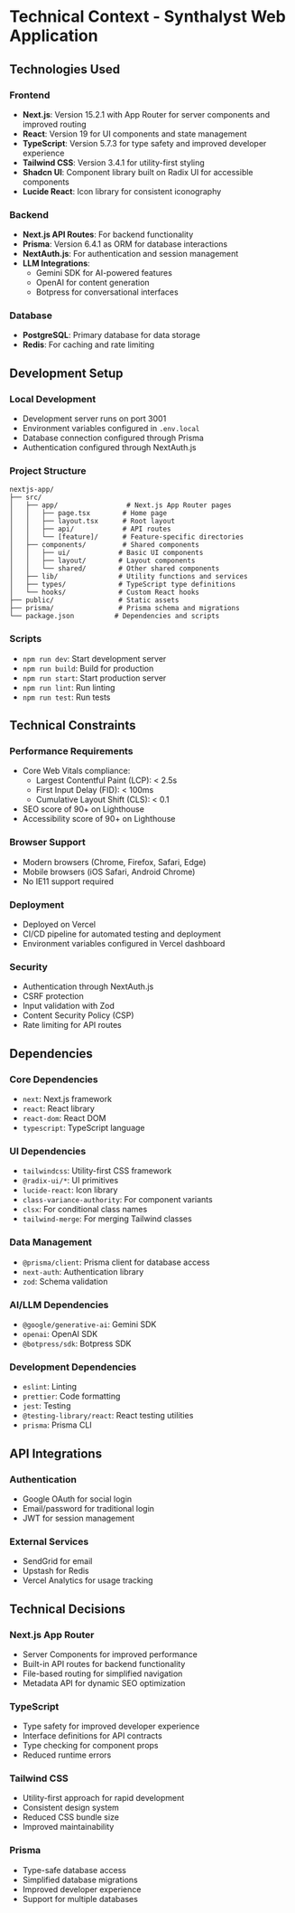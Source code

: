 # Technical Context - Synthalyst Web Application

## Technologies Used

### Frontend

- **Next.js**: Version 15.2.1 with App Router for server components and improved routing
- **React**: Version 19 for UI components and state management
- **TypeScript**: Version 5.7.3 for type safety and improved developer experience
- **Tailwind CSS**: Version 3.4.1 for utility-first styling
- **Shadcn UI**: Component library built on Radix UI for accessible components
- **Lucide React**: Icon library for consistent iconography

### Backend

- **Next.js API Routes**: For backend functionality
- **Prisma**: Version 6.4.1 as ORM for database interactions
- **NextAuth.js**: For authentication and session management
- **LLM Integrations**:
  - Gemini SDK for AI-powered features
  - OpenAI for content generation
  - Botpress for conversational interfaces

### Database

- **PostgreSQL**: Primary database for data storage
- **Redis**: For caching and rate limiting

## Development Setup

### Local Development

- Development server runs on port 3001
- Environment variables configured in `.env.local`
- Database connection configured through Prisma
- Authentication configured through NextAuth.js

### Project Structure

```
nextjs-app/
├── src/
│   ├── app/                 # Next.js App Router pages
│   │   ├── page.tsx        # Home page
│   │   ├── layout.tsx      # Root layout
│   │   ├── api/            # API routes
│   │   └── [feature]/      # Feature-specific directories
│   ├── components/         # Shared components
│   │   ├── ui/            # Basic UI components
│   │   ├── layout/        # Layout components
│   │   └── shared/        # Other shared components
│   ├── lib/               # Utility functions and services
│   ├── types/             # TypeScript type definitions
│   └── hooks/             # Custom React hooks
├── public/                # Static assets
├── prisma/                # Prisma schema and migrations
└── package.json          # Dependencies and scripts
```

### Scripts

- `npm run dev`: Start development server
- `npm run build`: Build for production
- `npm run start`: Start production server
- `npm run lint`: Run linting
- `npm run test`: Run tests

## Technical Constraints

### Performance Requirements

- Core Web Vitals compliance:
  - Largest Contentful Paint (LCP): < 2.5s
  - First Input Delay (FID): < 100ms
  - Cumulative Layout Shift (CLS): < 0.1
- SEO score of 90+ on Lighthouse
- Accessibility score of 90+ on Lighthouse

### Browser Support

- Modern browsers (Chrome, Firefox, Safari, Edge)
- Mobile browsers (iOS Safari, Android Chrome)
- No IE11 support required

### Deployment

- Deployed on Vercel
- CI/CD pipeline for automated testing and deployment
- Environment variables configured in Vercel dashboard

### Security

- Authentication through NextAuth.js
- CSRF protection
- Input validation with Zod
- Content Security Policy (CSP)
- Rate limiting for API routes

## Dependencies

### Core Dependencies

- `next`: Next.js framework
- `react`: React library
- `react-dom`: React DOM
- `typescript`: TypeScript language

### UI Dependencies

- `tailwindcss`: Utility-first CSS framework
- `@radix-ui/*`: UI primitives
- `lucide-react`: Icon library
- `class-variance-authority`: For component variants
- `clsx`: For conditional class names
- `tailwind-merge`: For merging Tailwind classes

### Data Management

- `@prisma/client`: Prisma client for database access
- `next-auth`: Authentication library
- `zod`: Schema validation

### AI/LLM Dependencies

- `@google/generative-ai`: Gemini SDK
- `openai`: OpenAI SDK
- `@botpress/sdk`: Botpress SDK

### Development Dependencies

- `eslint`: Linting
- `prettier`: Code formatting
- `jest`: Testing
- `@testing-library/react`: React testing utilities
- `prisma`: Prisma CLI

## API Integrations

### Authentication

- Google OAuth for social login
- Email/password for traditional login
- JWT for session management

### External Services

- SendGrid for email
- Upstash for Redis
- Vercel Analytics for usage tracking

## Technical Decisions

### Next.js App Router

- Server Components for improved performance
- Built-in API routes for backend functionality
- File-based routing for simplified navigation
- Metadata API for dynamic SEO optimization

### TypeScript

- Type safety for improved developer experience
- Interface definitions for API contracts
- Type checking for component props
- Reduced runtime errors

### Tailwind CSS

- Utility-first approach for rapid development
- Consistent design system
- Reduced CSS bundle size
- Improved maintainability

### Prisma

- Type-safe database access
- Simplified database migrations
- Improved developer experience
- Support for multiple databases
